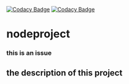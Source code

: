 [![Codacy Badge](https://api.codacy.com/project/badge/Grade/a07897bbee9a4866a9f9d2b26ba9c652)](https://www.codacy.com/manual/Codacy-ACME/nodeproject?utm_source=github.com&amp;utm_medium=referral&amp;utm_content=codacy-acme/nodeproject&amp;utm_campaign=Badge_Grade)
[![Codacy Badge](https://api.codacy.com/project/badge/Coverage/a07897bbee9a4866a9f9d2b26ba9c652)](https://www.codacy.com/manual/Codacy-ACME/nodeproject?utm_source=github.com&utm_medium=referral&utm_content=codacy-acme/nodeproject&utm_campaign=Badge_Coverage)
# nodeproject
### this is an issue
## the description of this project
